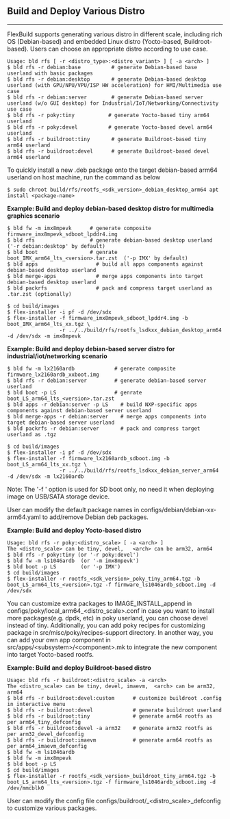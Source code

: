 ## Build and Deploy Various Distro
----------------------------------
FlexBuild supports generating various distro in different scale, including rich OS (Debian-based) and embedded
Linux distro (Yocto-based, Buildroot-based). Users can choose an appropriate distro according to use case.

```
Usage: bld rfs [ -r <distro_type>:<distro_variant> ] [ -a <arch> ]
$ bld rfs -r debian:base          # generate Debian-based base userland with basic packages
$ bld rfs -r debian:desktop       # generate Debian-based desktop userland (with GPU/NPU/VPU/ISP HW acceleration) for HMI/Multimedia use case
$ bld rfs -r debian:server        # generate Debian-based server userland (w/o GUI desktop) for Industrial/IoT/Networking/Connectivity use case
$ bld rfs -r poky:tiny           # generate Yocto-based tiny arm64 userland
$ bld rfs -r poky:devel          # generate Yocto-based devel arm64 userland
$ bld rfs -r buildroot:tiny       # generate Buildroot-based tiny arm64 userland
$ bld rfs -r buildroot:devel      # generate Buildroot-based devel arm64 userland
```
To quickly install a new .deb package onto the target debian-based arm64 userland on host machine, run the command as below
```
$ sudo chroot build/rfs/rootfs_<sdk_version>_debian_desktop_arm64 apt install <package-name>
```



__Example: Build and deploy debian-based desktop distro for multimedia graphics scenario__
```
$ bld fw -m imx8mpevk      # generate composite firmware_imx8mpevk_sdboot_lpddr4.img
$ bld rfs                  # generate debian-based desktop userland ('-r debian:desktop' by default)
$ bld boot                 # genrate boot_IMX_arm64_lts_<version>.tar.zst  ('-p IMX' by default)
$ bld apps                   # build all apps components against debian-based desktop userland
$ bld merge-apps             # merge apps components into target debian-based desktop userland
$ bld packrfs                # pack and compress target userland as .tar.zst (optionally)

$ cd build/images
$ flex-installer -i pf -d /dev/sdx
$ flex-installer -f firmware_imx8mpevk_sdboot_lpddr4.img -b boot_IMX_arm64_lts_xx.tgz \
                 -r ../../build/rfs/rootfs_lsdkxx_debian_desktop_arm64 -d /dev/sdx -m imx8mpevk
```



__Example: Build and deploy debian-based server distro for industrial/iot/networking scenario__
```
$ bld fw -m lx2160ardb             # generate composite firmware_lx2160ardb_xxboot.img
$ bld rfs -r debian:server         # generate debian-based server userland
$ bld boot -p LS                   # genrate boot_LS_arm64_lts_<version>.tar.zst
$ bld apps -r debian:server -p LS    # build NXP-specific apps components against debian-based server userland
$ bld merge-apps -r debian:server    # merge apps components into target debian-based server userland
$ bld packrfs -r debian:server       # pack and compress target userland as .tgz

$ cd build/images
$ flex-installer -i pf -d /dev/sdx
$ flex-installer -f firmware_lx2160ardb_sdboot.img -b boot_LS_arm64_lts_xx.tgz \
                 -r ../../build/rfs/rootfs_lsdkxx_debian_server_arm64 -d /dev/sdx -m lx2160ardb
```
Note: The '-f <firmware>' option is used for SD boot only, no need it when deploying image on USB/SATA storage device.

User can modify the default package names in configs/debian/debian-xx-arm64.yaml to add/remove Debian deb packages.



__Example: Build and deploy Yocto-based distro__
```
Usage: bld rfs -r poky:<distro_scale> [ -a <arch> ]
The <distro_scale> can be tiny, devel,   <arch> can be arm32, arm64
$ bld rfs -r poky:tiny (or '-r poky:devel')
$ bld fw -m ls1046ardb  (or '-m imx8mpevk')
$ bld boot -p LS        (or '-p IMX')
$ cd build/images
$ flex-installer -r rootfs_<sdk_version>_poky_tiny_arm64.tgz -b boot_LS_arm64_lts_<version>.tgz -f firmware_ls1046ardb_sdboot.img -d /dev/sdx
```
You can customize extra packages to IMAGE_INSTALL_append in configs/poky/local_arm64_<distro_scale>.conf in case you want to install
more packages(e.g. dpdk, etc) in poky userland, you can choose devel instead of tiny.
Additionally, you can add poky recipes for customizing package in src/misc/poky/recipes-support directory.
In another way, you can add your own app component in src/apps/\<subsystem\>/\<component\>.mk to integrate the new component into target Yocto-based rootfs.




__Example: Build and deploy Buildroot-based distro__
```
Usage: bld rfs -r buildroot:<distro_scale> -a <arch>
The <distro_scale> can be tiny, devel, imaevm,  <arch> can be arm32, arm64
$ bld rfs -r buildroot:devel:custom      # customize buildroot .config in interactive menu
$ bld rfs -r buildroot:devel             # generate buildroot userland
$ bld rfs -r buildroot:tiny              # generate arm64 rootfs as per arm64_tiny_defconfig
$ bld rfs -r buildroot:devel -a arm32    # generate arm32 rootfs as per arm32_devel_defconfig
$ bld rfs -r buildroot:imaevm            # generate arm64 rootfs as per arm64_imaevm_defconfig
$ bld fw -m ls1046ardb
$ bld fw -m imx8mpevk
$ bld boot -p LS
$ cd build/images
$ flex-installer -r rootfs_<sdk_version>_buildroot_tiny_arm64.tgz -b boot_LS_arm64_lts_<version>.tgz -f firmware_ls1046ardb_sdboot.img -d /dev/mmcblk0
```
User can modify the config file configs/buildroot/<arch>_<distro_scale>_defconfig to customize various packages.
